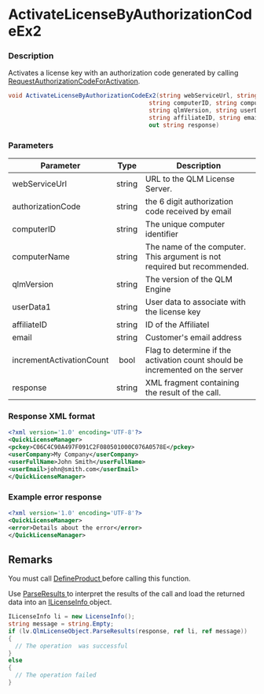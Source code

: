 # ActivateLicenseByAuthorizationCodeEx2

### Description

Activates a license key with an authorization code generated by calling [RequestAuthorizationCodeForActivation](ref:requestauthorizationcodeforactivation).

```c#
void ActivateLicenseByAuthorizationCodeEx2(string webServiceUrl, string authorizationCode, 
                                        string computerID, string computerName, 
                                        string qlmVersion, string userData1, 
                                        string affiliateID, string email,bool incrementActivationCount, 
                                        out string response)
```

### Parameters

| Parameter                |  Type  | Description                                                                   |
| ------------------------ | :----: | ----------------------------------------------------------------------------- |
| webServiceUrl            | string | URL to the QLM License Server.                                                |
| authorizationCode        | string | the 6 digit authorization code received by email                              |
| computerID               | string | The unique computer identifier                                                |
| computerName             | string | The name of the computer. This argument is not required but recommended.      |
| qlmVersion               | string | The version of the QLM Engine                                                 |
| userData1                | string | User data to associate with the license key                                   |
| affiliateID              | string | ID of the AffiliateI                                                          |
| email                    | string | Customer's email address                                                      |
| incrementActivationCount |  bool  | Flag to determine if the activation count should be incremented on the server |
| response                 | string | XML fragment containing the result of the call.                               |

### Response XML format

```xml
<?xml version='1.0' encoding='UTF-8'?>
<QuickLicenseManager>
<pckey>C06C4C90A497F091C2F080501000C076A0578E</pckey>
<userCompany>My Company</userCompany>
<userFullName>John Smith</userFullName>
<userEmail>john@smith.com</userEmail>
</QuickLicenseManager>
```

### Example error response

```xml
<?xml version='1.0' encoding='UTF-8'?>
<QuickLicenseManager>
<error>Details about the error</error>
</QuickLicenseManager>
```

## Remarks

You must call [DefineProduct ](https://soraco.readme.io/reference/defineproduct)before calling this function.

Use [ParseResults ](https://soraco.readme.io/reference/parseresults)to interpret the results of the call and load the returned data into an [ILicenseInfo ](https://soraco.readme.io/reference/ilicenseinfo)object.

```c#
ILicenseInfo li = new LicenseInfo();
string message = string.Empty;
if (lv.QlmLicenseObject.ParseResults(response, ref li, ref message))
{
  // The operation  was successful	
}
else
{
  // The operation failed
}
```
